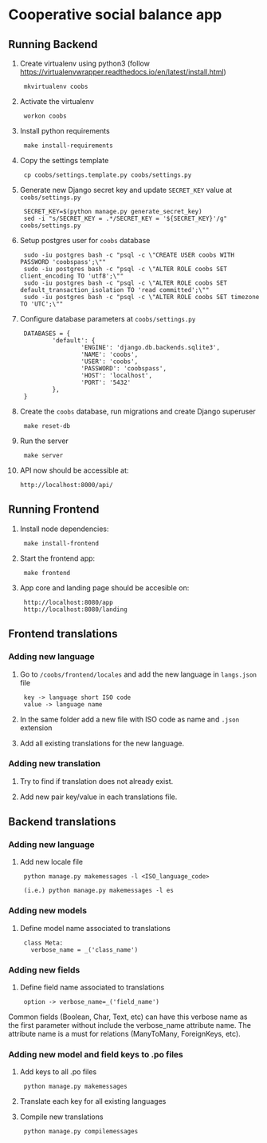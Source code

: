 # Cooperative social balance app 

## Running Backend

1. Create virtualenv using python3 (follow https://virtualenvwrapper.readthedocs.io/en/latest/install.html)

        mkvirtualenv coobs

2. Activate the virtualenv

        workon coobs

3. Install python requirements

        make install-requirements

4. Copy the settings template

        cp coobs/settings.template.py coobs/settings.py

5. Generate new Django secret key and update `SECRET_KEY` value at `coobs/settings.py`

        SECRET_KEY=$(python manage.py generate_secret_key)
        sed -i "s/SECRET_KEY = .*/SECRET_KEY = '${SECRET_KEY}'/g" coobs/settings.py

6. Setup postgres user for `coobs` database

        sudo -iu postgres bash -c "psql -c \"CREATE USER coobs WITH PASSWORD 'coobspass';\""
        sudo -iu postgres bash -c "psql -c \"ALTER ROLE coobs SET client_encoding TO 'utf8';\""
        sudo -iu postgres bash -c "psql -c \"ALTER ROLE coobs SET default_transaction_isolation TO 'read committed';\""
        sudo -iu postgres bash -c "psql -c \"ALTER ROLE coobs SET timezone TO 'UTC';\""

7. Configure database parameters at `coobs/settings.py`

        DATABASES = {
                'default': {
                        'ENGINE': 'django.db.backends.sqlite3',
                        'NAME': 'coobs',
                        'USER': 'coobs',
                        'PASSWORD': 'coobspass',
                        'HOST': 'localhost',
                        'PORT': '5432'
                },
        }

8. Create the `coobs` database, run migrations and create Django superuser

        make reset-db

9. Run the server

        make server

10. API now should be accessible at:

        http://localhost:8000/api/

## Running Frontend

1. Install node dependencies:

        make install-frontend

2. Start the frontend app:
        
        make frontend

3. App core and landing page should be accesible on:

        http://localhost:8080/app
        http://localhost:8080/landing

## Frontend translations

### Adding new language

1. Go to `/coobs/frontend/locales` and add the new language in `langs.json` file

        key -> language short ISO code
        value -> language name

2. In the same folder add a new file with ISO code as name and `.json` extension

3. Add all existing translations for the new language.

### Adding new translation

1. Try to find if translation does not already exist.

2. Add new pair key/value in each translations file.

## Backend translations

### Adding new language

1. Add new locale file

        python manage.py makemessages -l <ISO_language_code>

        (i.e.) python manage.py makemessages -l es

### Adding new models

1. Define model name associated to translations

        class Meta:
          verbose_name = _('class_name')

### Adding new fields

1. Define field name associated to translations

        option -> verbose_name=_('field_name')

Common fields (Boolean, Char, Text, etc) can have this verbose name as the first parameter without include the verbose_name attribute name. 
The attribute name is a must for relations (ManyToMany, ForeignKeys, etc).

### Adding new model and field keys to .po files

1. Add keys to all .po files

        python manage.py makemessages

2. Translate each key for all existing languages

3. Compile new translations

        python manage.py compilemessages